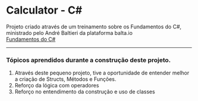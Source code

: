 <h1>Calculator - C#</h1>
<p>Projeto criado através de um treinamento sobre os Fundamentos do C#, ministrado pelo André Baltieri da plataforma balta.io<br>
<a href="https://balta.io/cursos/fundamentos-csharp">Fundamentos do C#</a>
<hr>
<h3>Tópicos aprendidos durante a construção deste projeto.</h3>
<ol>
  <li>Através deste pequeno projeto, tive a oportunidade de entender melhor a criação de Structs, Métodos e Funções.</li>
  <li>Reforço da lógica com operadores</li>
  <li>Reforço no entendimento da construção e uso de classes</li>
</ol>  


